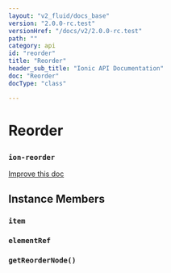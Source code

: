```yaml
---
layout: "v2_fluid/docs_base"
version: "2.0.0-rc.test"
versionHref: "/docs/v2/2.0.0-rc.test"
path: ""
category: api
id: "reorder"
title: "Reorder"
header_sub_title: "Ionic API Documentation"
doc: "Reorder"
docType: "class"

---
```










<h1 class="api-title">
<a class="anchor" name="reorder" href="#reorder"></a>

Reorder
<h3><code>ion-reorder</code></h3>






</h1>

<a class="improve-v2-docs" href="http://github.com/driftyco/ionic/edit/master//src/components/item/item-reorder.ts#L306">
Improve this doc
</a>










<!-- @usage tag -->


<!-- @property tags -->



<!-- instance methods on the class -->

<h2><a class="anchor" name="instance-members" href="#instance-members"></a>Instance Members</h2>

<div id="item"></div>

<h3>
<a class="anchor" name="item" href="#item"></a>
<code>item</code>
  

</h3>












<div id="elementRef"></div>

<h3>
<a class="anchor" name="elementRef" href="#elementRef"></a>
<code>elementRef</code>
  

</h3>












<div id="getReorderNode"></div>

<h3>
<a class="anchor" name="getReorderNode" href="#getReorderNode"></a>
<code>getReorderNode()</code>
  

</h3>















<!-- related link --><!-- end content block -->


<!-- end body block -->

